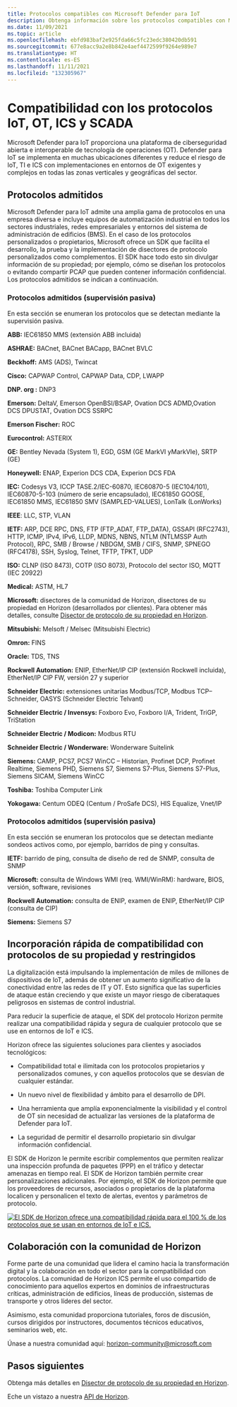 ```yaml
---
title: Protocolos compatibles con Microsoft Defender para IoT
description: Obtenga información sobre los protocolos compatibles con Microsoft Defender para IoT.
ms.date: 11/09/2021
ms.topic: article
ms.openlocfilehash: ebfd983baf2e925fda66c5fc23edc380420db591
ms.sourcegitcommit: 677e8acc9a2e8b842e4aef4472599f9264e989e7
ms.translationtype: HT
ms.contentlocale: es-ES
ms.lasthandoff: 11/11/2021
ms.locfileid: "132305967"
---
```

# <a name="support-for-iot-ot-ics-and-scada-protocols"></a>Compatibilidad con los protocolos IoT, OT, ICS y SCADA

Microsoft Defender para IoT proporciona una plataforma de ciberseguridad abierta e interoperable de tecnología de operaciones (OT). Defender para IoT se implementa en muchas ubicaciones diferentes y reduce el riesgo de IoT, TI e ICS con implementaciones en entornos de OT exigentes y complejos en todas las zonas verticales y geográficas del sector.

## <a name="supported-protocols"></a>Protocolos admitidos

Microsoft Defender para IoT admite una amplia gama de protocolos en una empresa diversa e incluye equipos de automatización industrial en todos los sectores industriales, redes empresariales y entornos del sistema de administración de edificios (BMS). En el caso de los protocolos personalizados o propietarios, Microsoft ofrece un SDK que facilita el desarrollo, la prueba y la implementación de disectores de protocolo personalizados como complementos. El SDK hace todo esto sin divulgar información de su propiedad; por ejemplo, cómo se diseñan los protocolos o evitando compartir PCAP que pueden contener información confidencial. Los protocolos admitidos se indican a continuación.

### <a name="supported-protocols-passive-monitoring"></a>Protocolos admitidos (supervisión pasiva)

En esta sección se enumeran los protocolos que se detectan mediante la supervisión pasiva.

**ABB:** IEC61850 MMS (extensión ABB incluida)

**ASHRAE:** BACnet, BACnet BACapp, BACnet BVLC

**Beckhoff:** AMS (ADS), Twincat 

**Cisco:** CAPWAP Control, CAPWAP Data, CDP, LWAPP

**DNP. org :**  DNP3

**Emerson:** DeltaV, Emerson OpenBSI/BSAP, Ovation DCS ADMD,Ovation DCS DPUSTAT, Ovation DCS SSRPC

**Emerson Fischer:**  ROC

**Eurocontrol:** ASTERIX

**GE:**  Bentley Nevada (System 1),  EGD,  GSM (GE MarkVI yMarkVIe), SRTP (GE)

**Honeywell:** ENAP, Experion DCS CDA, Experion DCS FDA

**IEC:** Codesys V3, ICCP TASE.2/IEC-60870, IEC60870-5 (IEC104/101), IEC60870-5-103 (número de serie encapsulado), IEC61850 GOOSE, IEC61850 MMS, IEC61850 SMV (SAMPLED-VALUES), LonTalk (LonWorks)

**IEEE**: LLC, STP, VLAN

**IETF:** ARP, DCE RPC, DNS, FTP (FTP_ADAT, FTP_DATA), GSSAPI (RFC2743), HTTP, ICMP, IPv4, IPv6, LLDP, MDNS, NBNS, NTLM (NTLMSSP Auth Protocol), RPC, SMB / Browse / NBDGM, SMB / CIFS, SNMP, SPNEGO (RFC4178), SSH, Syslog, Telnet, TFTP, TPKT, UDP

**ISO:** CLNP (ISO 8473), COTP (ISO 8073), Protocolo del sector ISO, MQTT (IEC 20922)

**Medical:** ASTM, HL7

**Microsoft:** disectores de la comunidad de Horizon, disectores de su propiedad en Horizon (desarrollados por clientes). Para obtener más detalles, consulte [Disector de protocolo de su propiedad en Horizon](references-horizon-sdk.md).

**Mitsubishi:** Melsoft / Melsec (Mitsubishi Electric)

**Omron:** FINS

**Oracle:** TDS, TNS

**Rockwell Automation:** ENIP, EtherNet/IP CIP (extensión Rockwell incluida), EtherNet/IP CIP FW, versión 27 y superior

**Schneider Electric:** extensiones unitarias Modbus/TCP, Modbus TCP–Schneider, OASYS (Schneider Electric Telvant) 

**Schneider Electric / Invensys:** Foxboro Evo, Foxboro I/A, Trident, TriGP, TriStation

**Schneider Electric / Modicon:** Modbus RTU

**Schneider Electric / Wonderware:** Wonderware Suitelink

**Siemens:** CAMP, PCS7, PCS7 WinCC – Historian, Profinet DCP, Profinet Realtime, Siemens PHD, Siemens S7, Siemens S7-Plus, Siemens S7-Plus, Siemens SICAM, Siemens WinCC

**Toshiba:** Toshiba Computer Link

**Yokogawa:** Centum ODEQ (Centum / ProSafe DCS), HIS Equalize, Vnet/IP

### <a name="supported-protocols-active-monitoring"></a>Protocolos admitidos (supervisión pasiva)

En esta sección se enumeran los protocolos que se detectan mediante sondeos activos como, por ejemplo, barridos de ping y consultas.

**IETF:** barrido de ping, consulta de diseño de red de SNMP, consulta de SNMP

**Microsoft:** consulta de Windows WMI (req. WMI/WinRM): hardware, BIOS, versión, software, revisiones

**Rockwell Automation:** consulta de ENIP, examen de ENIP, EtherNet/IP CIP (consulta de CIP)

**Siemens:** Siemens S7

## <a name="quickly-add-support-for-proprietary-restricted-protocols"></a>Incorporación rápida de compatibilidad con protocolos de su propiedad y restringidos

La digitalización está impulsando la implementación de miles de millones de dispositivos de IoT, además de obtener un aumento significativo de la conectividad entre las redes de IT y OT. Esto significa que las superficies de ataque están creciendo y que existe un mayor riesgo de ciberataques peligrosos en sistemas de control industrial.

Para reducir la superficie de ataque, el SDK del protocolo Horizon permite realizar una compatibilidad rápida y segura de cualquier protocolo que se use en entornos de IoT e ICS.

Horizon ofrece las siguientes soluciones para clientes y asociados tecnológicos:

- Compatibilidad total e ilimitada con los protocolos propietarios y personalizados comunes, y con aquellos protocolos que se desvían de cualquier estándar.

- Un nuevo nivel de flexibilidad y ámbito para el desarrollo de DPI.

- Una herramienta que amplía exponencialmente la visibilidad y el control de OT sin necesidad de actualizar las versiones de la plataforma de Defender para IoT.

- La seguridad de permitir el desarrollo propietario sin divulgar información confidencial.

El SDK de Horizon le permite escribir complementos que permiten realizar una inspección profunda de paquetes (PPP) en el tráfico y detectar amenazas en tiempo real. El SDK de Horizon también permite crear personalizaciones adicionales. Por ejemplo, el SDK de Horizon permite que los proveedores de recursos, asociados o propietarios de la plataforma localicen y personalicen el texto de alertas, eventos y parámetros de protocolo.

[![El SDK de Horizon ofrece una compatibilidad rápida para el 100 % de los protocolos que se usan en entornos de IoT e ICS.](media/concept-supported-protocols/sdk-horizon.png)](media/concept-supported-protocols/sdk-horizon-expanded.png#lightbox)

## <a name="collaborate-with-the-horizon-community"></a>Colaboración con la comunidad de Horizon

Forme parte de una comunidad que lidera el camino hacia la transformación digital y la colaboración en todo el sector para la compatibilidad con protocolos. La comunidad de Horizon ICS permite el uso compartido de conocimiento para aquellos expertos en dominios de infraestructuras críticas, administración de edificios, líneas de producción, sistemas de transporte y otros líderes del sector.

Asimismo, esta comunidad proporciona tutoriales, foros de discusión, cursos dirigidos por instructores, documentos técnicos educativos, seminarios web, etc.

Únase a nuestra comunidad aquí: <horizon-community@microsoft.com>

## <a name="next-steps"></a>Pasos siguientes

Obtenga más detalles en [Disector de protocolo de su propiedad en Horizon](references-horizon-sdk.md).

Eche un vistazo a nuestra [API de Horizon](references-horizon-api.md).
